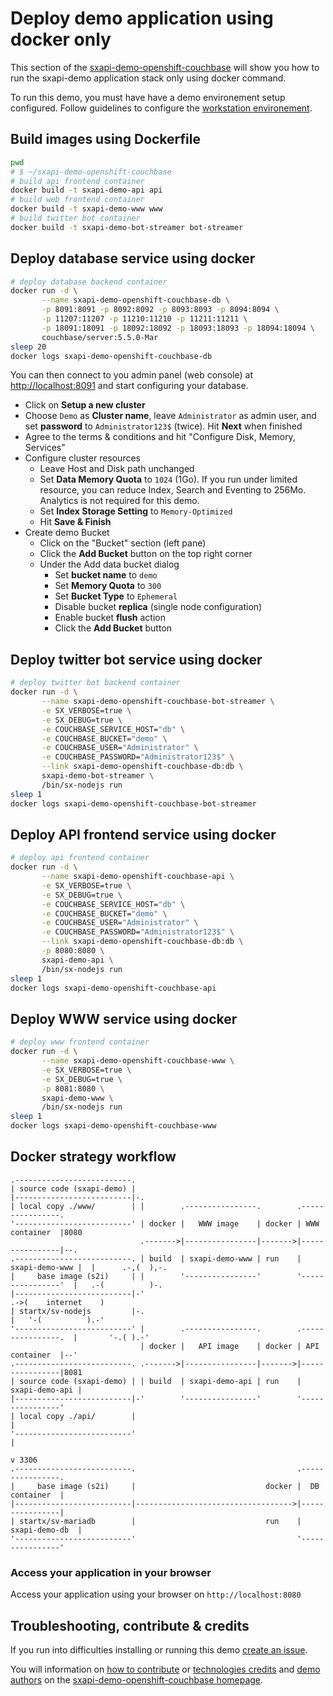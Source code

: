 # Deploy demo application using docker only

This section of the [sxapi-demo-openshift-couchbase](https://github.com/startxfr/sxapi-demo-openshift-couchbase)
will show you how to run the sxapi-demo application stack only using docker command.

To run this demo, you must have have a demo environement setup configured. Follow guidelines 
to configure the [workstation environement](https://github.com/startxfr/sxapi-demo-openshift#setup-workstation-environement).

## Build images using Dockerfile

```bash
pwd
# $ ~/sxapi-demo-openshift-couchbase
# build api frontend container
docker build -t sxapi-demo-api api
# build web frontend container
docker build -t sxapi-demo-www www
# build twitter bot container
docker build -t sxapi-demo-bot-streamer bot-streamer
```

## Deploy database service using docker

```bash
# deploy database backend container
docker run -d \
       --name sxapi-demo-openshift-couchbase-db \
       -p 8091:8091 -p 8092:8092 -p 8093:8093 -p 8094:8094 \
       -p 11207:11207 -p 11210:11210 -p 11211:11211 \
       -p 18091:18091 -p 18092:18092 -p 18093:18093 -p 18094:18094 \
       couchbase/server:5.5.0-Mar
sleep 20
docker logs sxapi-demo-openshift-couchbase-db
```

You can then connect to you admin panel (web console) at [http://localhost:8091](http://localhost:8091) and start configuring your database.
- Click on **Setup a new cluster**
- Choose `Demo` as **Cluster name**, leave `Administrator` as admin user, and set **password** to `Administrator123$` (twice). Hit **Next** when finished
- Agree to the terms & conditions and hit "Configure Disk, Memory, Services"
- Configure cluster resources
  - Leave Host and Disk path unchanged
  - Set **Data Memory Quota** to `1024` (1Go). If you run under limited resource, you can reduce Index, Search and Eventing to 256Mo. Analytics is not required for this demo.
  - Set **Index Storage Setting** to `Memory-Optimized`
  - Hit **Save & Finish**
- Create demo Bucket
  - Click on the "Bucket" section (left pane)
  - Click the **Add Bucket** button on the top right corner
  - Under the Add data bucket dialog
    - Set **bucket name** to `demo`
    - Set **Memory Quota** to `300`
    - Set **Bucket Type** to `Ephemeral`
    - Disable bucket **replica** (single node configuration)
    - Enable bucket **flush** action
    - Click the **Add Bucket** button

## Deploy twitter bot service using docker

```bash
# deploy twitter bot backend container
docker run -d \
       --name sxapi-demo-openshift-couchbase-bot-streamer \
       -e SX_VERBOSE=true \
       -e SX_DEBUG=true \
       -e COUCHBASE_SERVICE_HOST="db" \
       -e COUCHBASE_BUCKET="demo" \
       -e COUCHBASE_USER="Administrator" \
       -e COUCHBASE_PASSWORD="Administrator123$" \
       --link sxapi-demo-openshift-couchbase-db:db \
       sxapi-demo-bot-streamer \
       /bin/sx-nodejs run
sleep 1
docker logs sxapi-demo-openshift-couchbase-bot-streamer
```

## Deploy API frontend service using docker

```bash
# deploy api frontend container
docker run -d \
       --name sxapi-demo-openshift-couchbase-api \
       -e SX_VERBOSE=true \
       -e SX_DEBUG=true \
       -e COUCHBASE_SERVICE_HOST="db" \
       -e COUCHBASE_BUCKET="demo" \
       -e COUCHBASE_USER="Administrator" \
       -e COUCHBASE_PASSWORD="Administrator123$" \
       --link sxapi-demo-openshift-couchbase-db:db \
       -p 8080:8080 \
       sxapi-demo-api \
       /bin/sx-nodejs run
sleep 1
docker logs sxapi-demo-openshift-couchbase-api
```

## Deploy WWW service using docker

```bash
# deploy www frontend container
docker run -d \
       --name sxapi-demo-openshift-couchbase-www \
       -e SX_VERBOSE=true \
       -e SX_DEBUG=true \
       -p 8081:8080 \
       sxapi-demo-www \
       /bin/sx-nodejs run
sleep 1
docker logs sxapi-demo-openshift-couchbase-www
```

## Docker strategy workflow

```
.--------------------------.
| source code (sxapi-demo) |
|--------------------------|-.
| local copy ./www/        | |        .----------------.        .----------------.
'--------------------------' | docker |   WWW image    | docker | WWW container  |8080
                             .------->|----------------|------->|----------------|--.
.--------------------------. | build  | sxapi-demo-www | run    | sxapi-demo-www |  |      .-,(  ),-.    
|     base image (s2i)     | |        '----------------'        '----------------'  |   .-(          )-. 
|--------------------------|-'                                                      .->(    internet    )
| startx/sv-nodejs         |-.                                                      |   '-(          ).-'
'--------------------------' |        .----------------.        .----------------.  |       '-.( ).-'    
                             | docker |   API image    | docker | API container  |--'
.--------------------------. .------->|----------------|------->|----------------|8081
| source code (sxapi-demo) | | build  | sxapi-demo-api | run    | sxapi-demo-api |
|--------------------------|-'        '----------------'        '----------------'
| local copy ./api/        |                                             |
'--------------------------'                                             |
                                                                         v 3306
.--------------------------.                                    .----------------.
|     base image (s2i)     |                             docker |  DB container  |
|--------------------------|----------------------------------->|----------------|
| startx/sv-mariadb        |                             run    | sxapi-demo-db  |
'--------------------------'                                    '----------------'
```

### Access your application in your browser

Access your application using your browser on `http://localhost:8080`


## Troubleshooting, contribute & credits

If you run into difficulties installing or running this demo [create an issue](https://github.com/startxfr/sxapi-demo-openshift-couchbase/issues/new).

You will information on [how to contribute](https://github.com/startxfr/sxapi-demo-openshift-couchbase#contributing) or 
[technologies credits](https://github.com/startxfr/sxapi-demo-openshift-couchbase#built-with) and
[demo authors](https://github.com/startxfr/sxapi-demo-openshift-couchbase#authors) on the 
[sxapi-demo-openshift-couchbase homepage](https://github.com/startxfr/sxapi-demo-openshift-couchbase).
